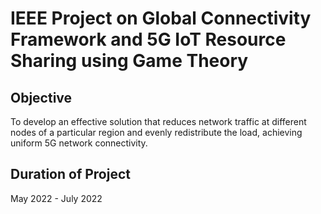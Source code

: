 # IEEE Project on Global Connectivity Framework and 5G IoT Resource Sharing using Game Theory

## Objective

To develop an effective solution that reduces network traffic at different nodes of a particular region and evenly redistribute the load, achieving uniform 5G network connectivity.

## Duration of Project

May 2022 - July 2022
